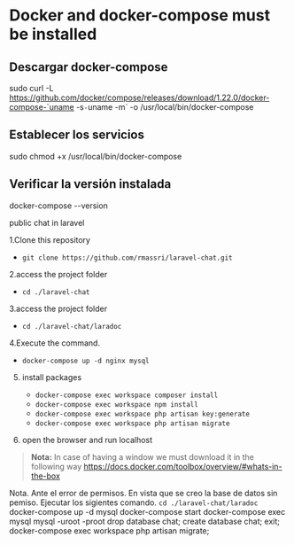 # **Docker and docker-compose must be installed** #

## Descargar docker-compose
sudo curl -L https://github.com/docker/compose/releases/download/1.22.0/docker-compose-`uname -s`-`uname -m` -o /usr/local/bin/docker-compose

## Establecer los servicios
sudo chmod +x /usr/local/bin/docker-compose

## Verificar la versión instalada
docker-compose --version

public chat in laravel

1.Clone this repository
   *   `git clone https://github.com/rmassri/laravel-chat.git`
   
2.access the project folder
   *    `cd ./laravel-chat`
   
3.access the project folder
   *   `cd ./laravel-chat/laradoc`
   
4.Execute the command.
   *   `docker-compose up -d nginx mysql`
  
5. install packages
   *   `docker-compose exec workspace composer install`
   *   `docker-compose exec workspace npm install`
   *   `docker-compose exec workspace php artisan key:generate`
   *   `docker-compose exec workspace php artisan migrate`
   
6. open the browser and run 
	localhost
>   **Nota:** In case of having a window we must download it in the following way
>   https://docs.docker.com/toolbox/overview/#whats-in-the-box


Nota. Ante el error de permisos. En vista que se creo la base de datos sin pemiso. Ejecutar los sigientes comando.
`cd ./laravel-chat/laradoc`
docker-compose up -d mysql
docker-compose start
docker-compose exec mysql mysql -uroot -proot
drop database chat;
create database chat;
exit;
docker-compose exec workspace php artisan migrate;
	
	
